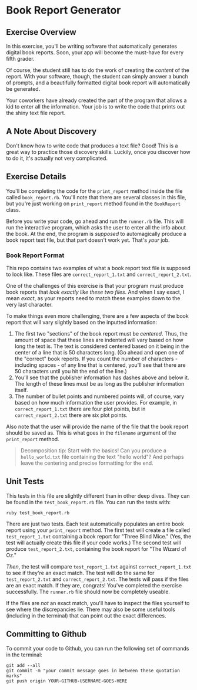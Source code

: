 # Book Report Generator

## Exercise Overview

In this exercise, you'll be writing software that automatically generates digital book reports. Soon, your app will become the must-have for every fifth grader.

Of course, the student still has to do the work of creating the *content* of the report. With your software, though, the student can simply answer a bunch of prompts, and a beautifully formatted digital book report will automatically be generated.

Your coworkers have already created the part of the program that allows a kid to enter all the information. Your job is to write the code that prints out the shiny text file report.

## A Note About Discovery

Don't know how to write code that produces a text file? Good! This is a great way to practice those discovery skills. Luckily, once you discover how to do it, it's actually not very complicated.

## Exercise Details

You'll be completing the code for the `print_report` method inside the file called `book_report.rb`. You'll note that there are several classes in this file, but you're just working on `print_report` method found in the `BookReport` class.

Before you write your code, go ahead and run the `runner.rb` file. This will run the interactive program, which asks the user to enter all the info about the book. At the end, the program is *supposed* to automagically produce a book report text file, but that part doesn't work yet. That's *your* job.

### Book Report Format

This repo contains two examples of what a book report text file is supposed to look like. These files are `correct_report_1.txt` and `correct_report_2.txt`. 

One of the challenges of this exercise is that your program must produce book reports that *look exactly like these two files*. And when I say exact, I mean *exact*, as your reports need to match these examples down to the very last character.

To make things even more challenging, there are a few aspects of the book report that will vary slightly based on the inputted information:

1. The first two "sections" of the book report must be *centered*. Thus, the amount of space that these lines are indented will vary based on how long the text is. The text is considered centered based on it being in the center of a line that is 50 characters long. (Go ahead and open one of the "correct" book reports. If you count the number of characters - including spaces - of any line that is centered, you'll see that there are 50 characters until you hit the end of the line.)
2. You'll see that the publisher information has dashes above and below it. The length of these lines must be as long as the publisher information itself.
3. The number of bullet points and numbered points will, of course, vary based on how much information the user provides. For example, in `correct_report_1.txt` there are four plot points, but in `correct_report_2.txt` there are six plot points.

Also note that the user will provide the name of the file that the book report should be saved as. This is what goes in the `filename` argument of the `print_report` method.

> Decomposition tip: Start with the basics! Can you produce a `hello_world.txt` file containing the text "hello world"? And perhaps leave the centering and precise formatting for the end.

## Unit Tests

This tests in this file are slightly different than in other deep dives. They can be found in the `test_book_report.rb` file. You can run the tests with:

```
ruby test_book_report.rb
```

There are just two tests. Each test automatically populates an entire book report using your `print_report` method. The first test will create a file called `test_report_1.txt` containing a book report for "Three Blind Mice." (Yes, the test will actually create this file if your code works.) The second test will produce `test_report_2.txt`, containing the book report for "The Wizard of Oz."

*Then*, the test will compare `test_report_1.txt` against `correct_report_1.txt` to see if they're an exact match. The test will do the same for `test_report_2.txt` and `correct_report_2.txt`. The tests will pass if the files are an exact match. If they are, congrats! You've completed the exercise successfully. The `runner.rb` file should now be completely useable.

If the files are *not* an exact match, you'll have to inspect the files yourself to see where the discrepancies lie. There may also be some useful tools (including in the terminal) that can point out the exact differences.

## Committing to Github

To commit your code to Github, you can run the following set of commands in the terminal:

```
git add --all
git commit -m "your commit message goes in between these quotation marks"
git push origin YOUR-GITHUB-USERNAME-GOES-HERE
```